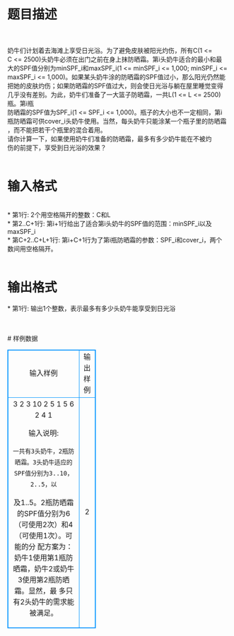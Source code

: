 # 

 
 # 题目描述 
<p>
<br><br>奶牛们计划着去海滩上享受日光浴。为了避免皮肤被阳光灼伤，所有C(1 <= <br>C <= 2500)头奶牛必须在出门之前在身上抹防晒霜。第i头奶牛适合的最小和最 <br>大的SPF值分别为minSPF_i和maxSPF_i(1 <= minSPF_i <= 1,000; minSPF_i <= <br>maxSPF_i <= 1,000)。如果某头奶牛涂的防晒霜的SPF值过小，那么阳光仍然能 <br>把她的皮肤灼伤；如果防晒霜的SPF值过大，则会使日光浴与躺在屋里睡觉变得 <br>几乎没有差别。为此，奶牛们准备了一大篮子防晒霜，一共L(1 <= L <= 2500)瓶。第i瓶 <br>防晒霜的SPF值为SPF_i(1 <= SPF_i <= 1,000)。瓶子的大小也不一定相同，第i <br>瓶防晒霜可供cover_i头奶牛使用。当然，每头奶牛只能涂某一个瓶子里的防晒霜 <br>，而不能把若干个瓶里的混合着用。 <br>请你计算一下，如果使用奶牛们准备的防晒霜，最多有多少奶牛能在不被灼 <br>伤的前提下，享受到日光浴的效果？ <br><br></p> 

 
 # 输入格式 
<p>
<br>* 第1行: 2个用空格隔开的整数：C和L <br>* 第2..C+1行: 第i+1行给出了适合第i头奶牛的SPF值的范围：minSPF_i以及 <br>maxSPF_i <br>* 第C+2..C+L+1行: 第i+C+1行为了第i瓶防晒霜的参数：SPF_i和cover_i，两个 <br>数间用空格隔开。 <br><br></p> 

 
 # 输出格式 
<p>
* 第1行: 输出1个整数，表示最多有多少头奶牛能享受到日光浴 <br><br><br></p> 
# 样例数据
<style>
        table,table tr th, table tr td { border:1px solid #0094ff; }
        table { width: 200px; min-height: 25px; line-height: 25px; text-align: center; border-collapse: collapse;}   
    </style>
<table>
	<tr>
		<td>输入样例</td>
		<td>输出样例</td>
	</tr>
<tr><td>3 2
3 10
2 5
1 5
6 2
4 1

输入说明:

    一共有3头奶牛，2瓶防晒霜。3头奶牛适应的SPF值分别为3..10，2..5，以
及1..5。2瓶防晒霜的SPF值分别为6（可使用2次）和4（可使用1次）。可能的分
配方案为：奶牛1使用第1瓶防晒霜，奶牛2或奶牛3使用第2瓶防晒霜。显然，最
多只有2头奶牛的需求能被满足。

</td><td>2</td></tr></table>
